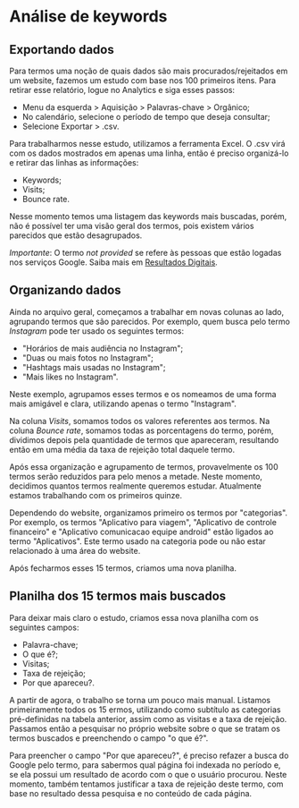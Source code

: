 # Análise de keywords

## Exportando dados 

Para termos uma noção de quais dados são mais procurados/rejeitados em um website, fazemos um estudo com base nos 100 primeiros itens. Para retirar esse relatório, logue no Analytics e siga esses passos:

* Menu da esquerda > Aquisição > Palavras-chave > Orgânico;
* No calendário, selecione o período de tempo que deseja consultar;
* Selecione Exportar > .csv.

Para trabalharmos nesse estudo, utilizamos a ferramenta Excel. O .csv virá com os dados mostrados em apenas uma linha, então é preciso organizá-lo e retirar das linhas as informações:
* Keywords;
* Visits;
* Bounce rate.

Nesse momento temos uma listagem das keywords mais buscadas, porém, não é possível ter uma visão geral dos termos, pois existem vários parecidos que estão desagrupados.

*Importante*: O termo _not provided_ se refere às pessoas que estão logadas nos serviços Google. Saiba mais em [Resultados Digitais](http://resultadosdigitais.com.br/blog/not-provided-por-que-esse-termo-aparece-entre-as-palavras-chave-que-trazem-trafego-e-como-lidar/).

## Organizando dados
Ainda no arquivo geral, começamos a trabalhar em novas colunas ao lado, agrupando termos que são parecidos. Por exemplo, quem busca pelo termo _Instagram_ pode ter usado os seguintes termos:
* "Horários de mais audiência no Instagram";
* "Duas ou mais fotos no Instagram";
* "Hashtags mais usadas no Instagram";
* "Mais likes no Instagram".

Neste exemplo, agrupamos esses termos e os nomeamos de uma forma mais amigável e clara, utilizando apenas o termo "Instagram".

Na coluna _Visits_, somamos todos os valores referentes aos termos.
Na coluna _Bounce rate_, somamos todas as porcentagens do termo, porém, dividimos depois pela quantidade de termos que apareceram, resultando então em uma média da taxa de rejeição total daquele termo.

Após essa organização e agrupamento de termos, provavelmente os 100 termos serão reduzidos para pelo menos a metade. Neste momento, decidimos quantos termos realmente queremos estudar. Atualmente estamos trabalhando com os primeiros quinze. 

Dependendo do website, organizamos primeiro os termos por "categorias". Por exemplo, os termos "Aplicativo para viagem", "Aplicativo de controle financeiro" e "Aplicativo comunicacao equipe android" estão ligados ao termo "Aplicativos". Este termo usado na categoria pode ou não estar relacionado à uma área do website.

Após fecharmos esses 15 termos, criamos uma nova planilha.

## Planilha dos 15 termos mais buscados
Para deixar mais claro o estudo, criamos essa nova planilha com os seguintes campos:
* Palavra-chave;
* O que é?;
* Visitas;
* Taxa de rejeição;
* Por que apareceu?.

A partir de agora, o trabalho se torna um pouco mais manual. Listamos primeiramente todos os 15 ermos, utilizando como subtítulo as categorias pré-definidas na tabela anterior, assim como as visitas e a taxa de rejeição. Passamos então a pesquisar no próprio website sobre o que se tratam os termos buscados e preenchendo o campo "o que é?".

Para preencher o campo "Por que apareceu?", é preciso refazer a busca do Google pelo termo, para sabermos qual página foi indexada no período e, se ela possui um resultado de acordo com o que o usuário procurou. Neste momento, também tentamos justificar a taxa de rejeição deste termo, com base no resultado dessa pesquisa e no conteúdo de cada página.
